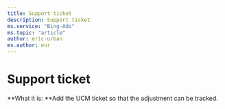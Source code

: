 ```yaml
---
title: Support ticket
description: Support ticket
ms.service: "Bing-Ads"
ms.topic: "article"
author: eric-urban
ms.author: eur
---
```


# Support ticket

**What it is: **Add the UCM ticket so that the adjustment can be tracked.


